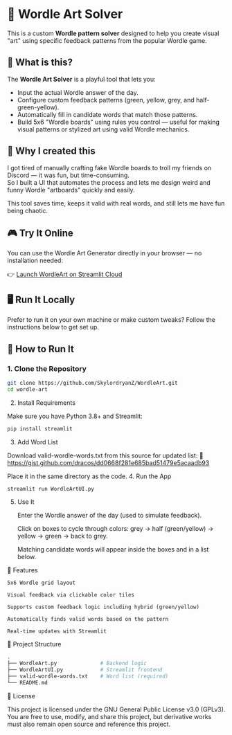 # 🎨 Wordle Art Solver

This is a custom **Wordle pattern solver** designed to help you create visual "art" using specific feedback patterns from the popular Wordle game.

## 📌 What is this?

The **Wordle Art Solver** is a playful tool that lets you:
- Input the actual Wordle answer of the day.
- Configure custom feedback patterns (green, yellow, grey, and half-green-yellow).
- Automatically fill in candidate words that match those patterns.
- Build 5x6 "Wordle boards" using rules you control — useful for making visual patterns or stylized art using valid Wordle mechanics.

## 🤔 Why I created this

I got tired of manually crafting fake Wordle boards to troll my friends on Discord — it was fun, but time-consuming.  
So I built a UI that automates the process and lets me design weird and funny Wordle "artboards" quickly and easily.

This tool saves time, keeps it valid with real words, and still lets me have fun being chaotic.

## 🎮 Try It Online

You can use the Wordle Art Generator directly in your browser — no installation needed:

👉 [Launch WordleArt on Streamlit Cloud](https://wordleart.streamlit.app/)

## 🖥️ Run It Locally

Prefer to run it on your own machine or make custom tweaks? Follow the instructions below to get set up.

## 🧰 How to Run It

### 1. Clone the Repository

```bash
git clone https://github.com/SkylordryanZ/WordleArt.git
cd wordle-art
```
2. Install Requirements

Make sure you have Python 3.8+ and Streamlit:
```bash
pip install streamlit
```
3. Add Word List

Download valid-wordle-words.txt from this source for updated list:
🔗 https://gist.github.com/dracos/dd0668f281e685bad51479e5acaadb93 

Place it in the same directory as the code.
4. Run the App
```bash
streamlit run WordleArtUI.py
```
5. Use It

    Enter the Wordle answer of the day (used to simulate feedback).

    Click on boxes to cycle through colors:
    grey → half (green/yellow) → yellow → green → back to grey.

    Matching candidate words will appear inside the boxes and in a list below.

🎨 Features

    5x6 Wordle grid layout

    Visual feedback via clickable color tiles

    Supports custom feedback logic including hybrid (green/yellow)

    Automatically finds valid words based on the pattern

    Real-time updates with Streamlit

📁 Project Structure
```bash
.
├── WordleArt.py              # Backend logic
├── WordleArtUI.py            # Streamlit frontend
├── valid-wordle-words.txt    # Word list (required)
└── README.md
```
📃 License

This project is licensed under the GNU General Public License v3.0 (GPLv3).
You are free to use, modify, and share this project, but derivative works must also remain open source and reference this project.
